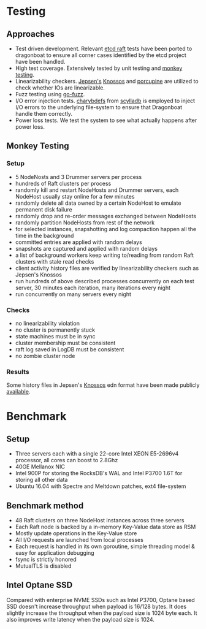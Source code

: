 # Testing #

## Approaches ##
* Test driven development. Relevant [etcd raft](https://github.com/coreos/etcd/tree/master/raft) tests have been ported to dragonboat to ensure all corner cases identified by the etcd project have been handled.
* High test coverage. Extensively tested by unit testing and [monkey testing](https://en.wikipedia.org/wiki/Monkey_testing).
* Linearizability checkers. [Jepsen's](https://github.com/jepsen-io/jepsen) [Knossos](https://github.com/jepsen-io/knossos) and [porcupine](https://github.com/anishathalye/porcupine) are utilized to check whether IOs are linearizable.
* Fuzz testing using [go-fuzz](https://github.com/dvyukov/go-fuzz).
* I/O error injection tests. [charybdefs](https://github.com/scylladb/charybdefs) from [scylladb](http://www.scylladb.com/) is employed to inject I/O errors to the underlying file-system to ensure that Dragonboat handle them correctly.
* Power loss tests. We test the system to see what actually happens after power loss.

## Monkey Testing ##
### Setup ###
* 5 NodeNosts and 3 Drummer servers per process
* hundreds of Raft clusters per process
* randomly kill and restart NodeHosts and Drummer servers, each NodeHost usually stay online for a few minutes
* randomly delete all data owned by a certain NodeHost to emulate permanent disk failure
* randomly drop and re-order messages exchanged between NodeHosts
* randomly partition NodeHosts from rest of the network
* for selected instances, snapshotting and log compaction happen all the time in the background
* committed entries are applied with random delays
* snapshots are captured and applied with random delays
* a list of background workers keep writing to/reading from random Raft clusters with stale read checks
* client activity history files are verified by linearizability checkers such as Jepsen's Knossos
* run hundreds of above described processes concurrently on each test server, 30 minutes each iteration, many iterations every night
* run concurrently on many servers every night

### Checks ###
* no linearizability violation
* no cluster is permanently stuck
* state machines must be in sync
* cluster membership must be consistent
* raft log saved in LogDB must be consistent
* no zombie cluster node

### Results ###
Some history files in Jepsen's [Knossos](https://github.com/jepsen-io/knossos) edn format have been made publicly [available](https://github.com/lni/knossos-data).

# Benchmark #

## Setup ##
* Three servers each with a single 22-core Intel XEON E5-2696v4 processor, all cores can boost to 2.8Ghz
* 40GE Mellanox NIC
* Intel 900P for storing the RocksDB's WAL and Intel P3700 1.6T for storing all other data
* Ubuntu 16.04 with Spectre and Meltdown patches, ext4 file-system

## Benchmark method ##
* 48 Raft clusters on three NodeHost instances across three servers
* Each Raft node is backed by a in-memory Key-Value data store as RSM
* Mostly update operations in the Key-Value store
* All I/O requests are launched from local processes
* Each request is handled in its own goroutine, simple threading model & easy for application debugging
* fsync is strictly honored
* MutualTLS is disabled

## Intel Optane SSD ##
Compared with enterprise NVME SSDs such as Intel P3700, Optane based SSD doesn't increase throughput when payload is 16/128 bytes. It does slightly increase the throughput when the payload size is 1024 byte each. It also improves write latency when the payload size is 1024.
